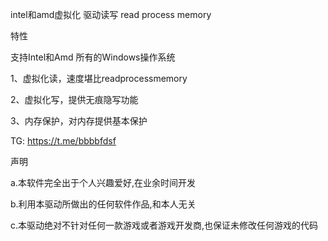 intel和amd虚拟化 驱动读写
read process memory

特性

支持Intel和Amd  所有的Windows操作系统

1、虚拟化读，速度堪比readprocessmemory

2、虚拟化写，提供无痕隐写功能

3、内存保护，对内存提供基本保护


TG: https://t.me/bbbbfdsf

声明

a.本软件完全出于个人兴趣爱好,在业余时间开发

b.利用本驱动所做出的任何软件作品,和本人无关

c.本驱动绝对不针对任何一款游戏或者游戏开发商,也保证未修改任何游戏的代码




